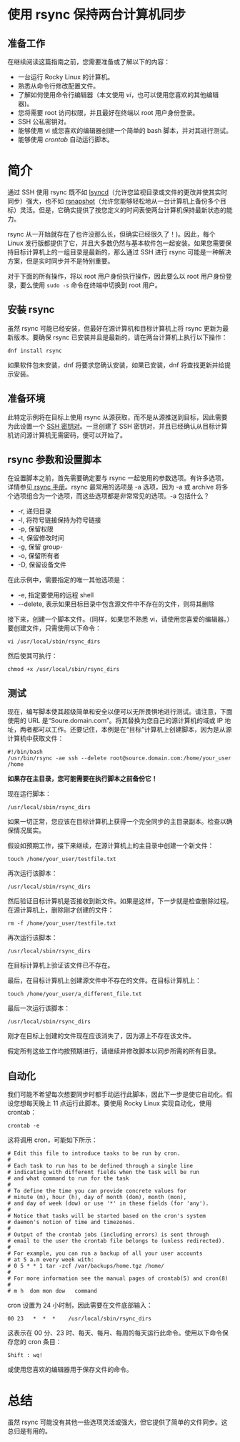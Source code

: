 # 使用 rsync 保持两台计算机同步

## 准备工作

在继续阅读这篇指南之前，您需要准备或了解以下的内容：

* 一台运行 Rocky Linux 的计算机。
* 熟悉从命令行修改配置文件。
* 了解如何使用命令行编辑器（本文使用 _vi_，也可以使用您喜欢的其他编辑器)。
* 您将需要 root 访问权限，并且最好在终端以 root 用户身份登录。
* SSH 公私密钥对。
* 能够使用 vi 或您喜欢的编辑器创建一个简单的 bash 脚本，并对其进行测试。
* 能够使用 _crontab_ 自动运行脚本。

# 简介

通过 SSH 使用 rsync 既不如 [lsyncd](RL_mirroring_lsyncd.md)（允许您监视目录或文件的更改并使其实时同步）强大，也不如 [rsnapshot](RL_rsnapshot_backup.md)（允许您能够轻松地从一台计算机上备份多个目标）灵活。但是，它确实提供了按您定义的时间表使两台计算机保持最新状态的能力。

rsync 从一开始就存在了也许没那么长，但确实已经很久了！)。因此，每个 Linux 发行版都提供了它，并且大多数仍然与基本软件包一起安装。如果您需要保持目标计算机上的一组目录是最新的，那么通过 SSH 进行 rsync 可能是一种解决方案，但是实时同步并不是特别重要。

对于下面的所有操作，将以 root 用户身份执行操作，因此要么以 root 用户身份登录，要么使用 `sudo -s` 命令在终端中切换到 root 用户。

## 安装 rsync

虽然 rsync 可能已经安装，但最好在源计算机和目标计算机上将 rsync 更新为最新版本。要确保 rsync 已安装并且是最新的，请在两台计算机上执行以下操作：

`dnf install rsync`

如果软件包未安装，dnf 将要求您确认安装，如果已安装，dnf 将查找更新并给提示安装。

## 准备环境

此特定示例将在目标上使用 rsync 从源获取，而不是从源推送到目标，因此需要为此设置一个 [SSH 密钥对](RL_ssh_public_private_keys.md)。一旦创建了 SSH 密钥对，并且已经确认从目标计算机访问源计算机无需密码，便可以开始了。

## rsync 参数和设置脚本

在设置脚本之前，首先需要确定要与 rsync 一起使用的参数选项。有许多选项，详情参见[ rsync 手册](https://linux.die.net/man/1/rsync)。rsync 最常用的选项是 -a 选项，因为 -a 或 archive 将多个选项组合为一个选项，而这些选项都是非常常见的选项。-a 包括什么？

* -r, 递归目录
* -l, 将符号链接保持为符号链接
* -p, 保留权限
* -t, 保留修改时间
* -g, 保留 group-
* -o, 保留所有者
* -D, 保留设备文件

在此示例中，需要指定的唯一其他选项是：

* -e, 指定要使用的远程 shell
* --delete, 表示如果目标目录中包含源文件中不存在的文件，则将其删除

接下来，创建一个脚本文件。（同样，如果您不熟悉 vi，请使用您喜爱的编辑器。）要创建文件，只需使用以下命令：

`vi /usr/local/sbin/rsync_dirs`

然后使其可执行：

`chmod +x /usr/local/sbin/rsync_dirs`

## 测试

现在，编写脚本使其超级简单和安全以便可以无所畏惧地进行测试。请注意，下面使用的 URL 是“Soure.domain.com”。将其替换为您自己的源计算机的域或 IP 地址，两者都可以工作。还要记住，本例是在“目标”计算机上创建脚本，因为是从源计算机中获取文件：

```
#!/bin/bash
/usr/bin/rsync -ae ssh --delete root@source.domain.com:/home/your_user /home
```
**如果存在主目录，您可能需要在执行脚本之前备份它！**

现在运行脚本：

`/usr/local/sbin/rsync_dirs`

如果一切正常，您应该在目标计算机上获得一个完全同步的主目录副本。检查以确保情况属实。

假设如预期工作，接下来继续，在源计算机上的主目录中创建一个新文件：

`touch /home/your_user/testfile.txt`

再次运行该脚本：

`/usr/local/sbin/rsync_dirs`

然后验证目标计算机是否接收到新文件。如果是这样，下一步就是检查删除过程。在源计算机上，删除刚才创建的文件：

`rm -f /home/your_user/testfile.txt`

再次运行该脚本：

`/usr/local/sbin/rsync_dirs`

在目标计算机上验证该文件已不存在。

最后，在目标计算机上创建源文件中不存在的文件。在目标计算机上：

`touch /home/your_user/a_different_file.txt`

最后一次运行该脚本：

`/usr/local/sbin/rsync_dirs`

刚才在目标上创建的文件现在应该消失了，因为源上不存在该文件。

假定所有这些工作均按预期进行，请继续并修改脚本以同步所需的所有目录。

## 自动化

我们可能不希望每次想要同步时都手动运行此脚本，因此下一步是使它自动化。假设您想每天晚上 11 点运行此脚本。要使用 Rocky Linux 实现自动化，使用 crontab：

`crontab -e`

这将调用 cron，可能如下所示：

``` 
# Edit this file to introduce tasks to be run by cron.
# 
# Each task to run has to be defined through a single line
# indicating with different fields when the task will be run
# and what command to run for the task
# 
# To define the time you can provide concrete values for
# minute (m), hour (h), day of month (dom), month (mon),
# and day of week (dow) or use '*' in these fields (for 'any').
# 
# Notice that tasks will be started based on the cron's system
# daemon's notion of time and timezones.
# 
# Output of the crontab jobs (including errors) is sent through
# email to the user the crontab file belongs to (unless redirected).
# 
# For example, you can run a backup of all your user accounts
# at 5 a.m every week with:
# 0 5 * * 1 tar -zcf /var/backups/home.tgz /home/
# 
# For more information see the manual pages of crontab(5) and cron(8)
# 
# m h  dom mon dow   command
```
cron 设置为 24 小时制，因此需要在文件底部输入：

`00 23   *  *  *    /usr/local/sbin/rsync_dirs`

这表示在 00 分、23 时、每天、每月、每周的每天运行此命令。使用以下命令保存您的 cron 条目：

`Shift : wq!` 

或使用您喜欢的编辑器用于保存文件的命令。

# 总结

虽然 rsync 可能没有其他一些选项灵活或强大，但它提供了简单的文件同步。这总归是有用的。
